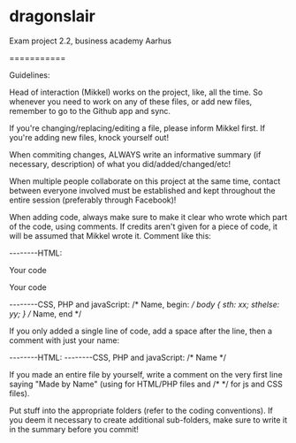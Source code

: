 dragonslair
===========

Exam project 2.2, business academy Aarhus

===========

Guidelines: 

Head of interaction (Mikkel) works on the project, like, all the time. So whenever you need to work on any of these files, or add new files, remember to go to the Github app and sync.

If you're changing/replacing/editing a file, please inform Mikkel first. If you're adding new files, knock yourself out!

When commiting changes, ALWAYS write an informative summary (if necessary, description) of what you did/added/changed/etc!

When multiple people collaborate on this project at the same time, contact between everyone involved must be established and kept throughout the entire session (preferably through Facebook)!

When adding code, always make sure to make it clear who wrote which part of the code, using comments. If credits aren't given for a piece of code, it will be assumed that Mikkel wrote it. Comment like this:

--------HTML:
	<!-- Name, begin: -->
		<p>Your code</P>
		<section>
			<p>Your code</p>
		</section>
	<!-- Name, end -->

--------CSS, PHP and javaScript:
	/* Name, begin: */
	body {
		sth: xx;
		sthelse: yy;
	}
	/* Name, end */

If you only added a single line of code, add a space after the line, then a comment with just your name:

--------HTML: <!-- Name -->
--------CSS, PHP and javaScript: /* Name */

If you made an entire file by yourself, write a comment on the very first line saying "Made by Name" (using <!-- --> for HTML/PHP files and /* */ for js and CSS files).

Put stuff into the appropriate folders (refer to the coding conventions). If you deem it necessary to create additional sub-folders, make sure to write it in the summary before you commit!